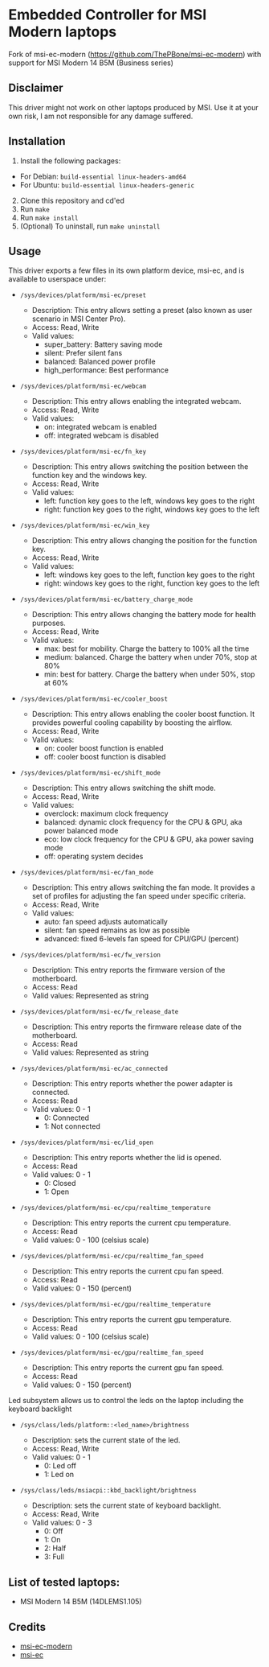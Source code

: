 # Embedded Controller for MSI Modern laptops

Fork of msi-ec-modern (https://github.com/ThePBone/msi-ec-modern) with support for MSI Modern 14 B5M (Business series)

## Disclaimer

This driver might not work on other laptops produced by MSI. Use it at your own risk, I am not responsible for any damage suffered.

## Installation

1. Install the following packages:
- For Debian: `build-essential linux-headers-amd64`
- For Ubuntu: `build-essential linux-headers-generic`
2. Clone this repository and cd'ed
3. Run `make`
4. Run `make install`
5. (Optional) To uninstall, run `make uninstall`

## Usage

This driver exports a few files in its own platform device, msi-ec, and is available to userspace under:

- `/sys/devices/platform/msi-ec/preset`
  - Description: This entry allows setting a preset (also known as user scenario in MSI Center Pro).
  - Access: Read, Write
  - Valid values:
    - super_battery: Battery saving mode
    - silent: Prefer silent fans
    - balanced: Balanced power profile
    - high_performance: Best performance

- `/sys/devices/platform/msi-ec/webcam`
  - Description: This entry allows enabling the integrated webcam.
  - Access: Read, Write
  - Valid values:
    - on: integrated webcam is enabled
    - off: integrated webcam is disabled

- `/sys/devices/platform/msi-ec/fn_key`
  - Description: This entry allows switching the position between the function key and the windows key.
  - Access: Read, Write
  - Valid values:
    - left: function key goes to the left, windows key goes to the right
    - right: function key goes to the right, windows key goes to the left

- `/sys/devices/platform/msi-ec/win_key`
  - Description: This entry allows changing the position for the function key.
  - Access: Read, Write
  - Valid values:
    - left: windows key goes to the left, function key goes to the right
    - right: windows key goes to the right, function key goes to the left

- `/sys/devices/platform/msi-ec/battery_charge_mode`
  - Description: This entry allows changing the battery mode for health purposes.
  - Access: Read, Write
  - Valid values:
    - max: best for mobility. Charge the battery to 100% all the time
    - medium: balanced. Charge the battery when under 70%, stop at 80%
    - min: best for battery. Charge the battery when under 50%, stop at 60%

- `/sys/devices/platform/msi-ec/cooler_boost`
  - Description: This entry allows enabling the cooler boost function. It provides powerful cooling capability by boosting the airflow.
  - Access: Read, Write
  - Valid values:
    - on: cooler boost function is enabled
    - off: cooler boost function is disabled

- `/sys/devices/platform/msi-ec/shift_mode`
  - Description: This entry allows switching the shift mode.
  - Access: Read, Write
  - Valid values:
    - overclock: maximum clock frequency
    - balanced: dynamic clock frequency for the CPU & GPU, aka power balanced mode
    - eco: low clock frequency for the CPU & GPU, aka power saving mode
    - off: operating system decides

- `/sys/devices/platform/msi-ec/fan_mode`
  - Description: This entry allows switching the fan mode. It provides a set of profiles for adjusting the fan speed under specific criteria.
  - Access: Read, Write
  - Valid values:
    - auto: fan speed adjusts automatically
    - silent: fan speed remains as low as possible
    - advanced: fixed 6-levels fan speed for CPU/GPU (percent)

- `/sys/devices/platform/msi-ec/fw_version`
  - Description: This entry reports the firmware version of the motherboard.
  - Access: Read
  - Valid values: Represented as string

- `/sys/devices/platform/msi-ec/fw_release_date`
  - Description: This entry reports the firmware release date of the motherboard.
  - Access: Read
  - Valid values: Represented as string

- `/sys/devices/platform/msi-ec/ac_connected`
  - Description: This entry reports whether the power adapter is connected.
  - Access: Read
  - Valid values: 0 - 1
    - 0: Connected
    - 1: Not connected
    
- `/sys/devices/platform/msi-ec/lid_open`
  - Description: This entry reports whether the lid is opened.
  - Access: Read
  - Valid values: 0 - 1
    - 0: Closed
    - 1: Open

- `/sys/devices/platform/msi-ec/cpu/realtime_temperature`
  - Description: This entry reports the current cpu temperature.
  - Access: Read
  - Valid values: 0 - 100 (celsius scale)

- `/sys/devices/platform/msi-ec/cpu/realtime_fan_speed`
  - Description: This entry reports the current cpu fan speed.
  - Access: Read
  - Valid values: 0 - 150 (percent)

- `/sys/devices/platform/msi-ec/gpu/realtime_temperature`
  - Description: This entry reports the current gpu temperature.
  - Access: Read
  - Valid values: 0 - 100 (celsius scale)

- `/sys/devices/platform/msi-ec/gpu/realtime_fan_speed`
  - Description: This entry reports the current gpu fan speed.
  - Access: Read
  - Valid values: 0 - 150 (percent)

Led subsystem allows us to control the leds on the laptop including the keyboard backlight

- `/sys/class/leds/platform::<led_name>/brightness`
  - Description: sets the current state of the led.
  - Access: Read, Write
  - Valid values: 0 - 1
    - 0: Led off
    - 1: Led on

- `/sys/class/leds/msiacpi::kbd_backlight/brightness`
  - Description: sets the current state of keyboard backlight.
  - Access: Read, Write
  - Valid values: 0 - 3
    - 0: Off
    - 1: On
    - 2: Half
    - 3: Full


## List of tested laptops:

- MSI Modern 14 B5M (14DLEMS1.105)

## Credits
 * [msi-ec-modern](https://github.com/ThePBone/msi-ec-modern)
 * [msi-ec](https://github.com/BeardOverflow/msi-ec)

